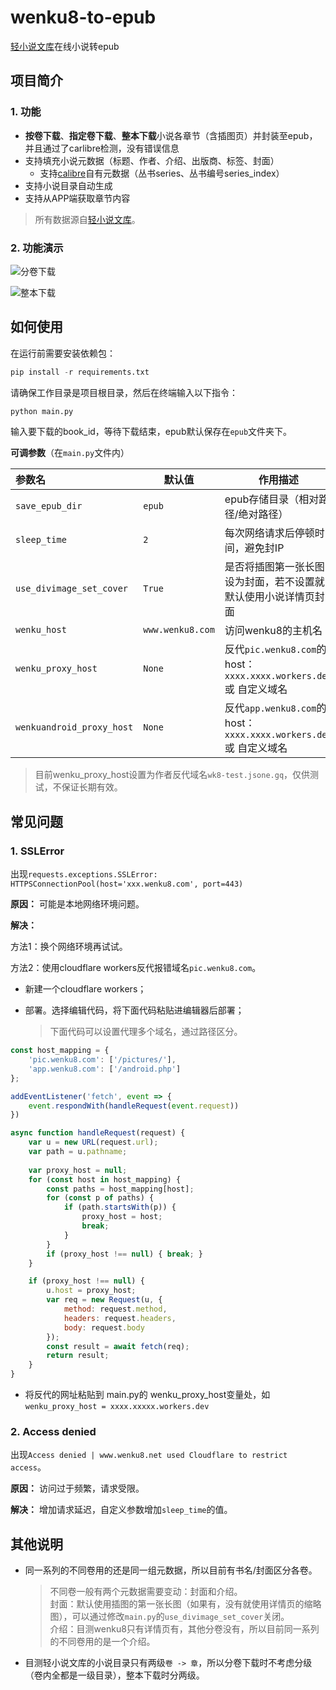# wenku8-to-epub

[轻小说文库](https://www.wenku8.net)在线小说转epub



## 项目简介

### 1. 功能

- **按卷下载**、**指定卷下载**、**整本下载**小说各章节（含插图页）并封装至epub，并且通过了carlibre检测，没有错误信息
- 支持填充小说元数据（标题、作者、介绍、出版商、标签、封面）
  - 支持[calibre](https://github.com/kovidgoyal/calibre)自有元数据（丛书series、丛书编号series_index）
- 支持小说目录自动生成
- 支持从APP端获取章节内容

> 所有数据源自[轻小说文库](https://www.wenku8.net/)。

### 2. 功能演示

![分卷下载](./screenshot/image-20240510170318408.png)

![整本下载](./screenshot/image-20240509114425897.png)



## 如何使用

在运行前需要安装依赖包：

```python
pip install -r requirements.txt
```

请确保工作目录是项目根目录，然后在终端输入以下指令：

```python
python main.py
```

输入要下载的book_id，等待下载结束，epub默认保存在`epub`文件夹下。



**可调参数**（在`main.py`文件内）

| 参数名                    | 默认值           | 作用描述                                                     |
| :------------------------ | ---------------- | ------------------------------------------------------------ |
| `save_epub_dir`           | `epub`           | epub存储目录（相对路径/绝对路径）                            |
| `sleep_time`              | `2`              | 每次网络请求后停顿时间，避免封IP                             |
| `use_divimage_set_cover`  | `True`           | 是否将插图第一张长图设为封面，若不设置就默认使用小说详情页封面 |
| `wenku_host`              | `www.wenku8.com` | 访问wenku8的主机名                                           |
| `wenku_proxy_host`        | `None`           | 反代`pic.wenku8.com`的host：`xxxx.xxxx.workers.dev` 或 自定义域名 |
| `wenkuandroid_proxy_host` | `None`           | 反代`app.wenku8.com`的host：`xxxx.xxxx.workers.dev` 或 自定义域名 |

> 目前wenku_proxy_host设置为作者反代域名`wk8-test.jsone.gq`，仅供测试，不保证长期有效。



## 常见问题

### 1. SSLError

出现`requests.exceptions.SSLError: HTTPSConnectionPool(host='xxx.wenku8.com', port=443)`

**原因：** 可能是本地网络环境问题。

**解决：**

方法1：换个网络环境再试试。

方法2：使用cloudflare workers反代报错域名`pic.wenku8.com`。

- 新建一个cloudflare workers；
- 部署。选择编辑代码，将下面代码粘贴进编辑器后部署；

  > 下面代码可以设置代理多个域名，通过路径区分。

```js
const host_mapping = {
    'pic.wenku8.com': ['/pictures/'],
    'app.wenku8.com': ['/android.php']
};

addEventListener('fetch', event => {
    event.respondWith(handleRequest(event.request))
})

async function handleRequest(request) {
    var u = new URL(request.url);
    var path = u.pathname;
    
    var proxy_host = null;
    for (const host in host_mapping) {
        const paths = host_mapping[host];
        for (const p of paths) {
            if (path.startsWith(p)) {
                proxy_host = host;
                break;
            }
        }
        if (proxy_host !== null) { break; }
    }

    if (proxy_host !== null) {
        u.host = proxy_host;
        var req = new Request(u, {
            method: request.method,
            headers: request.headers,
            body: request.body
        });
        const result = await fetch(req);
        return result;
    }
}
```

- 将反代的网址粘贴到  main.py的 wenku_proxy_host变量处，如`wenku_proxy_host = xxxx.xxxxx.workers.dev`





### 2. Access denied

出现`Access denied | www.wenku8.net used Cloudflare to restrict access`。

**原因：** 访问过于频繁，请求受限。

**解决：** 增加请求延迟，自定义参数增加`sleep_time`的值。






## 其他说明

- 同一系列的不同卷用的还是同一组元数据，所以目前有书名/封面区分各卷。
  > 不同卷一般有两个元数据需要变动：封面和介绍。 <br>
  > 封面：默认使用插图的第一张长图（如果有，没有就使用详情页的缩略图），可以通过修改`main.py`的`use_divimage_set_cover`关闭。<br>
  > 介绍：目测wenku8只有详情页有，其他分卷没有，所以目前同一系列的不同卷用的是一个介绍。
- 目测轻小说文库的小说目录只有两级`卷 -> 章`，所以分卷下载时不考虑分级（卷内全都是一级目录），整本下载时分两级。



